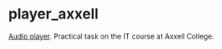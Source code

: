# player_axxell
[Audio player](https://alexandrtsoy.github.io/player_axxell/). Practical task on the IT course at Axxell College.
